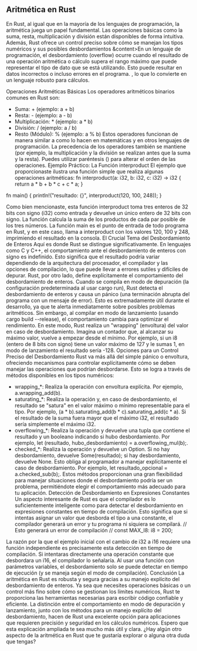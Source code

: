 ## Aritmética en Rust

En Rust, al igual que en la mayoría de los lenguajes de programación, la aritmética juega un papel fundamental. Las operaciones básicas como la suma, resta, multiplicación y división están disponibles de forma intuitiva. Además, Rust ofrece un control preciso sobre cómo se manejan los tipos numéricos y sus posibles desbordamientos &content>En un lenguaje de programación, el desbordamiento (overflow) ocurre cuando el resultado de una operación aritmética o cálculo supera el rango máximo que puede representar el tipo de dato que se está utilizando. Esto puede resultar en datos incorrectos o incluso errores en el programa. , lo que lo convierte en un lenguaje robusto para cálculos.

Operaciones Aritméticas Básicas
Los operadores aritméticos binarios comunes en Rust son:
 * Suma: + (ejemplo: a + b)
 * Resta: - (ejemplo: a - b)
 * Multiplicación: * (ejemplo: a * b)
 * División: / (ejemplo: a / b)
 * Resto (Módulo): % (ejemplo: a % b)
Estos operadores funcionan de manera similar a como lo hacen en matemáticas y en otros lenguajes de programación. La precedencia de los operadores también se mantiene (por ejemplo, la multiplicación y la división se realizan antes que la suma y la resta). Puedes utilizar paréntesis () para alterar el orden de las operaciones.
Ejemplo Práctico: La Función interproduct
El ejemplo que proporcionaste ilustra una función simple que realiza algunas operaciones aritméticas:
fn interproduct(a: i32, b: i32, c: i32) -> i32 {
    return a * b + b * c + c * a;
}

fn main() {
    println!("resultado: {}", interproduct(120, 100, 248));
}

Como bien mencionaste, esta función interproduct toma tres enteros de 32 bits con signo (i32) como entrada y devuelve un único entero de 32 bits con signo. La función calcula la suma de los productos de cada par posible de los tres números. La función main es el punto de entrada de todo programa en Rust, y en este caso, llama a interproduct con los valores 120, 100 y 248, imprimiendo el resultado en la consola.
El Crucial Tema del Desbordamiento de Enteros
Aquí es donde Rust se distingue significativamente. En lenguajes como C y C++, el comportamiento ante el desbordamiento de enteros con signo es indefinido. Esto significa que el resultado podría variar dependiendo de la arquitectura del procesador, el compilador y las opciones de compilación, lo que puede llevar a errores sutiles y difíciles de depurar.
Rust, por otro lado, define explícitamente el comportamiento del desbordamiento de enteros.
Cuando se compila en modo de depuración (la configuración predeterminada al usar cargo run), Rust detecta el desbordamiento de enteros y causa un pánico (una terminación abrupta del programa con un mensaje de error). Esto es extremadamente útil durante el desarrollo, ya que te alerta inmediatamente sobre posibles problemas aritméticos.
Sin embargo, al compilar en modo de lanzamiento (usando cargo build --release), el comportamiento cambia para optimizar el rendimiento. En este modo, Rust realiza un "wrapping" (envoltura) del valor en caso de desbordamiento. Imagina un contador que, al alcanzar su máximo valor, vuelve a empezar desde el mínimo. Por ejemplo, si un i8 (entero de 8 bits con signo) tiene un valor máximo de 127 y le sumas 1, en modo de lanzamiento el resultado sería -128.
Opciones para un Control Preciso del Desbordamiento
Rust va más allá del simple pánico o envoltura, ofreciendo mecanismos para controlar explícitamente cómo se deben manejar las operaciones que podrían desbordarse. Esto se logra a través de métodos disponibles en los tipos numéricos:
 * wrapping_*: Realiza la operación con envoltura explícita. Por ejemplo, a.wrapping_add(b).
 * saturating_*: Realiza la operación y, en caso de desbordamiento, el resultado se "satura" en el valor máximo o mínimo representable para el tipo. Por ejemplo, (a * b).saturating_add(b * c).saturating_add(c * a). Si el resultado de la suma fuera mayor que el máximo i32, el resultado sería simplemente el máximo i32.
 * overflowing_*: Realiza la operación y devuelve una tupla que contiene el resultado y un booleano indicando si hubo desbordamiento. Por ejemplo, let (resultado, hubo_desbordamiento) = a.overflowing_mul(b);.
 * checked_*: Realiza la operación y devuelve un Option. Si no hay desbordamiento, devuelve Some(resultado); si hay desbordamiento, devuelve None. Esto obliga al programador a manejar explícitamente el caso de desbordamiento. Por ejemplo, let resultado_opcional = a.checked_sub(b);.
Estos métodos proporcionan una gran flexibilidad para manejar situaciones donde el desbordamiento podría ser un problema, permitiéndote elegir el comportamiento más adecuado para tu aplicación.
Detección de Desbordamiento en Expresiones Constantes
Un aspecto interesante de Rust es que el compilador es lo suficientemente inteligente como para detectar el desbordamiento en expresiones constantes en tiempo de compilación. Esto significa que si intentas asignar un valor que desborda el tipo a una constante, el compilador generará un error y tu programa ni siquiera se compilará.
// Esto generará un error de compilación
// const MAX_I8: i8 = 200;

La razón por la que el ejemplo inicial con el cambio de i32 a i16 requiere una función independiente es precisamente esta detección en tiempo de compilación. Si intentaras directamente una operación constante que desbordara un i16, el compilador lo señalaría. Al usar una función con parámetros variables, el desbordamiento solo se puede detectar en tiempo de ejecución (y se maneja según el modo de compilación).
Conclusión
La aritmética en Rust es robusta y segura gracias a su manejo explícito del desbordamiento de enteros. Ya sea que necesites operaciones básicas o un control más fino sobre cómo se gestionan los límites numéricos, Rust te proporciona las herramientas necesarias para escribir código confiable y eficiente. La distinción entre el comportamiento en modo de depuración y lanzamiento, junto con los métodos para un manejo explícito del desbordamiento, hacen de Rust una excelente opción para aplicaciones que requieren precisión y seguridad en los cálculos numéricos.
Espero que esta explicación ampliada te sea mucho más útil y clara. ¿Hay algún otro aspecto de la aritmética en Rust que te gustaría explorar o alguna otra duda que tengas?

